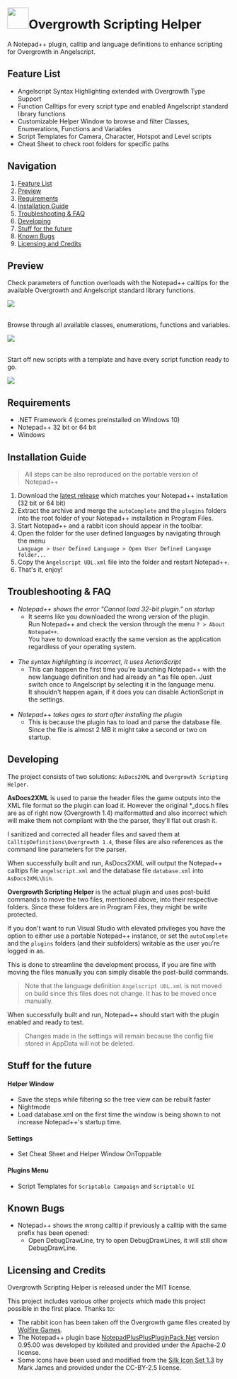 # <img width="48" height="48" src="ReadmeContents/rabbit.png" />Overgrowth Scripting Helper
A Notepad++ plugin, calltip and language definitions to enhance scripting for Overgrowth in Angelscript.

## Feature List<a id="feature-list"></a>
- Angelscript Syntax Highlighting extended with Overgrowth Type Support
- Function Calltips for every script type and enabled Angelscript standard library functions
- Customizable Helper Window to browse and filter Classes, Enumerations, Functions and Variables
- Script Templates for Camera, Character, Hotspot and Level scripts
- Cheat Sheet to check root folders for specific paths

## Navigation
1. [Feature List](#feature-list)
2. [Preview](#preview)
3. [Requirements](#requirements)
4. [Installation Guide](#installation-guide)
5. [Troubleshooting & FAQ](#troubleshooting-and-faq)
6. [Developing](#developing)
7. [Stuff for the future](#stuff-for-the-future)
8. [Known Bugs](#known-bugs)
9. [Licensing and Credits](#licensing-and-credits)

## Preview<a id="preview"></a>
Check parameters of function overloads with the Notepad++ calltips for the available Overgrowth and Angelscript standard library functions.

<img src="ReadmeContents/Calltip.gif" />
<br><br>

Browse through all available classes, enumerations, functions and variables.

<img src="ReadmeContents/BrowsingHelperWindow.gif" />
<br><br>

Start off new scripts with a template and have every script function ready to go.

<img src="ReadmeContents/InsertingScriptTemplate.gif" />

## Requirements<a id="requirements"></a>
- .NET Framework 4 (comes preinstalled on Windows 10)
- Notepad++ 32 bit or 64 bit
- Windows

## Installation Guide<a id="installation-guide"></a>
> All steps can be also reproduced on the portable version of Notepad++
1. Download the <a href="https://github.com/alpyen/Overgrowth-Scripting-Helper/releases">latest release</a> which matches your Notepad++ installation (32 bit or 64 bit)
2. Extract the archive and merge the `autoComplete` and the `plugins` folders into the root folder of your Notepad++ installation in Program Files.
3. Start Notepad++ and a rabbit icon should appear in the toolbar.
4. Open the folder for the user defined languages by navigating through the menu <br>`Language > User Defined Language > Open User Defined Language folder...`
5. Copy the `Angelscript UDL.xml` file into the folder and restart Notepad++.
6. That's it, enjoy!

## Troubleshooting & FAQ<a id="troubleshooting-and-faq"></a>
- *Notepad++ shows the error "Cannot load 32-bit plugin." on startup*
  - It seems like you downloaded the wrong version of the plugin.<br>Run Notepad++ and check the version through the menu `? > About Notepad++`.<br>You have to download exactly the same version as the application regardless of your operating system.<br><br>
- *The syntax highlighting is incorrect, it uses ActionScript*
  - This can happen the first time you're launching Notepad++ with the new language definition and had already an \*.as file open. Just switch once to Angelscript by selecting it in the language menu.<br>It shouldn't happen again, if it does you can disable ActionScript in the settings.<br><br>
- *Notepad++ takes ages to start after installing the plugin*
  - This is because the plugin has to load and parse the database file. Since the file is almost 2 MB it might take a second or two on startup.

## Developing<a id="developing"></a>
The project consists of two solutions: `AsDocs2XML` and `Overgrowth Scripting Helper`.

**AsDocs2XML** is used to parse the header files the game outputs into the XML file format so the plugin can load it.
However the original *_docs.h files are as of right now (Overgrowth 1.4) malformatted and also incorrect which will make them not compliant with the the parser, they'll flat out crash it.

I sanitized and corrected all header files and saved them at `CalltipDefinitions\Overgrowth 1.4`, these files are also references as the command line parameters for the parser.

When successfully built and run, AsDocs2XML will output the Notepad++ calltips file `angelscript.xml` and the database file `database.xml` into `AsDocs2XML\bin`.

**Overgrowth Scripting Helper** is the actual plugin and uses post-build commands to move the two files, mentioned above, into their respective folders.
Since these folders are in Program Files, they might be write protected.

If you don't want to run Visual Studio with elevated privileges
you have the option to either use a portable Notepad++ instance, or set the `autoComplete` and the `plugins` folders (and their subfolders) writable as the user you're logged in as.

This is done to streamline the development process, if you are fine with moving the files manually you can simply disable the post-build commands.
> Note that the language definition `Angelscript UDL.xml` is not moved on build since this files does not change.
> It has to be moved once manually.

When successfully built and run, Notepad++ should start with the plugin enabled and ready to test.
> Changes made in the settings will remain because the config file stored in AppData will not be deleted.

## Stuff for the future<a id="stuff-for-the-future"></a>
#### Helper Window
- Save the steps while filtering so the tree view can be rebuilt faster
- Nightmode
- Load database.xml on the first time the window is being shown to not increase Notepad++'s startup time.

#### Settings
- Set Cheat Sheet and Helper Window OnToppable

#### Plugins Menu
- Script Templates for `Scriptable Campaign` and `Scriptable UI`

## Known Bugs<a id="known-bugs"></a>
- Notepad++ shows the wrong calltip if previously a calltip with the same prefix has been opened:
  - Open DebugDrawLine, try to open DebugDrawLines, it will still show DebugDrawLine.

## Licensing and Credits<a id="licensing-and-credits"></a>
Overgrowth Scripting Helper is released under the MIT license.

This project includes various other projects which made this project possible in the first place. Thanks to:

- The rabbit icon has been taken off the Overgrowth game files created by <a href="https://www.wolfire.com/">Wolfire Games</a>.
- The Notepad++ plugin base <a href="https://github.com/kbilsted/NotepadPlusPlusPluginPack.Net">NotepadPlusPlusPluginPack.Net</a> version 0.95.00 was developed by kbilsted and provided under the Apache-2.0 license.
- Some icons have been used and modified from the <a href="https://www.famfamfam.com/lab/icons/silk/">Silk Icon Set 1.3</a> by Mark James and provided under the CC-BY-2.5 license.